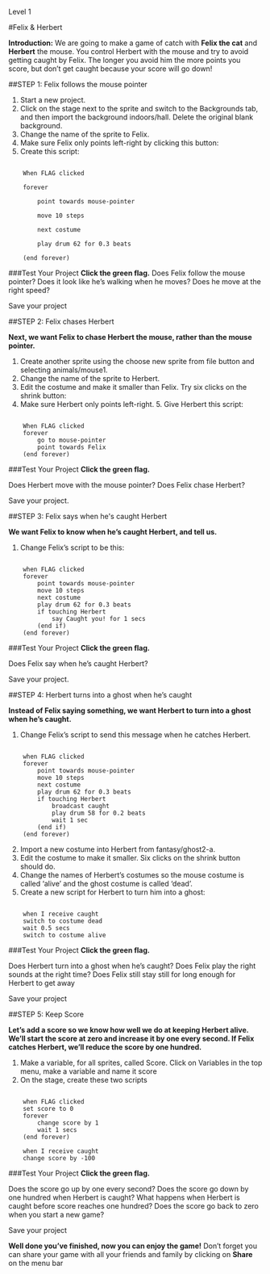 Level 1

#Felix & Herbert

__Introduction:__
We are going to make a game of catch with __Felix the cat__ and __Herbert__ the mouse. You control Herbert with the mouse and try to avoid getting caught by Felix. The longer you avoid him the more points you score, but don’t get caught because your score will go down!

##STEP 1: Felix follows the mouse pointer

1. Start a new project.
2. Click on the stage next to the sprite and switch to the Backgrounds tab, and then import the background indoors/hall. Delete the original blank background.
3. Change the name of the sprite to Felix.
4. Make sure Felix only points left-right by clicking this button:
5. Create this script:

```scratch

	When FLAG clicked

	forever

		point towards mouse-pointer

		move 10 steps

		next costume

		play drum 62 for 0.3 beats

	(end forever)
```
		
###Test Your Project
__Click the green flag.__
Does Felix follow the mouse pointer? Does it look like he’s walking when he moves? Does he move at the right speed?

Save your project

##STEP 2: Felix chases Herbert

__Next, we want Felix to chase Herbert the mouse, rather than the mouse pointer.__

1. Create another sprite using the choose new sprite from file button and selecting animals/mouse1.
2. Change the name of the sprite to Herbert.
3. Edit the costume and make it smaller than Felix.
Try six clicks on the shrink button:
4. Make sure Herbert only points left-right. 5. Give Herbert this script:


```scratch
	
	When FLAG clicked
	forever
		go to mouse-pointer
		point towards Felix
	(end forever)
```

###Test Your Project
__Click the green flag.__

Does Herbert move with the mouse pointer? Does Felix chase Herbert?

Save your project.

##STEP 3: Felix says when he's caught Herbert

__We want Felix to know when he’s caught Herbert, and tell us.__


1. Change Felix’s script to be this:

```scratch
	
	when FLAG clicked
	forever
		point towards mouse-pointer
		move 10 steps
		next costume
		play drum 62 for 0.3 beats
		if touching Herbert
			say Caught you! for 1 secs
		(end if)
	(end forever)
```

###Test Your Project
__Click the green flag.__

Does Felix say when he’s caught Herbert?

Save your project.

##STEP 4: Herbert turns into a ghost when he’s caught

__Instead of Felix saying something, we want Herbert to turn into a ghost when he’s caught.__

1. Change Felix’s script to send this message when he catches Herbert.

```scratch
	
	when FLAG clicked
	forever
		point towards mouse-pointer
		move 10 steps
		next costume
		play drum 62 for 0.3 beats
		if touching Herbert
			broadcast caught
			play drum 58 for 0.2 beats
			wait 1 sec
		(end if)
	(end forever)
```
2. Import a new costume into Herbert from fantasy/ghost2-a.
3. Edit the costume to make it smaller.
Six clicks on the shrink button should do.
4. Change the names of Herbert’s
costumes so the mouse costume is
called ‘alive’ and the ghost costume is called ‘dead’.
5. Create a new script for Herbert to turn him into a ghost:

```scratch
	
	when I receive caught
	switch to costume dead
	wait 0.5 secs
	switch to costume alive
```
	
###Test Your Project
__Click the green flag.__

Does Herbert turn into a ghost when he’s caught?
Does Felix play the right sounds at the right time?
Does Felix still stay still for long enough for Herbert to get away

Save your project

##STEP 5: Keep Score

__Let’s add a score so we know how well we do at keeping Herbert alive.
We’ll start the score at zero and increase it by one every second. If Felix catches Herbert, we’ll reduce the score by one hundred.__

1. Make a variable, for all sprites, called Score. Click on Variables in the top menu, make a variable and name it score
2. On the stage, create these two scripts

```scratch
	
	when FLAG clicked
	set score to 0
	forever
		change score by 1
		wait 1 secs
	(end forever)
	
	when I receive caught
	change score by -100
```
	
###Test Your Project
__Click the green flag.__

Does the score go up by one every second?
Does the score go down by one hundred when Herbert is caught?
What happens when Herbert is caught before score reaches one hundred? Does the score go back to zero when you start a new game?

Save your project

__Well done you’ve finished, now you can enjoy the game!__
Don’t forget you can share your game with all your friends and family by clicking on __Share__ on the menu bar
